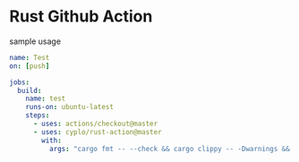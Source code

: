 # Rust Github Action

sample usage

```yaml
name: Test
on: [push]

jobs:
  build:
    name: test
    runs-on: ubuntu-latest
    steps:
      - uses: actions/checkout@master
      - uses: cyplo/rust-action@master
        with:
          args: "cargo fmt -- --check && cargo clippy -- -Dwarnings && cargo test"
```
